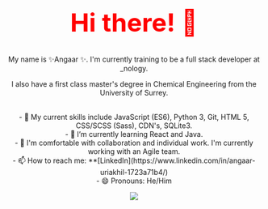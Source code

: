 <h1 align="center" style="color:red; font-size:50px;">  Hi there! 👋 </h1> 

<p align="center"> My name is ✨Angaar ✨. I'm currently training to be a full stack developer at _nology. </p>

<p align="center"> I also have a first class master's degree in Chemical Engineering from the University of Surrey. </p> 
<br> 
<div align="center"> 
- 🔭 My current skills include JavaScript (ES6), Python 3, Git, HTML 5, CSS/SCSS (Sass), CDN's, SQLite3.<br> 
- 🌱 I’m currently learning React and Java.<br>
- 👯 I'm comfortable with collaboration and individual work. I'm currently working with an Agile team.<br>    
- 📫 How to reach me: **[LinkedIn](https://www.linkedin.com/in/angaar-uriakhil-1723a71b4/)<br> 
- 😄 Pronouns: He/Him
</div> 



<p align="center">
<a href="https://github.com/anuraghazra/github-readme-stats">
  <img src="https://github-readme-stats.vercel.app/api?username=angaar96&show_icons=true&theme=tokyonight"/>
</a>
</p> 
